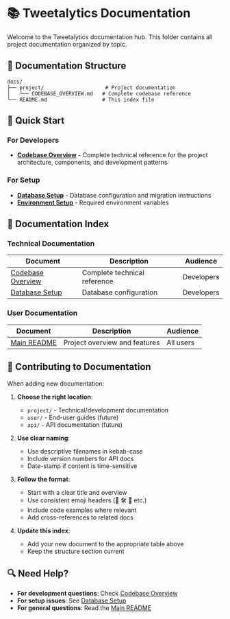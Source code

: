 # 📚 Tweetalytics Documentation

Welcome to the Tweetalytics documentation hub. This folder contains all project documentation organized by topic.

## 📁 Documentation Structure

```
docs/
├── project/                    # Project documentation
│   └── CODEBASE_OVERVIEW.md   # Complete codebase reference
└── README.md                  # This index file
```

## 🚀 Quick Start

### For Developers
- **[Codebase Overview](./project/CODEBASE_OVERVIEW.md)** - Complete technical reference for the project architecture, components, and development patterns

### For Setup
- **[Database Setup](../database/README.md)** - Database configuration and migration instructions
- **[Environment Setup](../env.example)** - Required environment variables

## 📖 Documentation Index

### Technical Documentation
| Document | Description | Audience |
|----------|-------------|----------|
| [Codebase Overview](./project/CODEBASE_OVERVIEW.md) | Complete technical reference | Developers |
| [Database Setup](../database/README.md) | Database configuration | Developers |

### User Documentation
| Document | Description | Audience |
|----------|-------------|----------|
| [Main README](../README.md) | Project overview and features | All users |

## 🤝 Contributing to Documentation

When adding new documentation:

1. **Choose the right location**:
   - `project/` - Technical/development documentation
   - `user/` - End-user guides (future)
   - `api/` - API documentation (future)

2. **Use clear naming**:
   - Use descriptive filenames in kebab-case
   - Include version numbers for API docs
   - Date-stamp if content is time-sensitive

3. **Follow the format**:
   - Start with a clear title and overview
   - Use consistent emoji headers (🎯 🛠️ 📁 etc.)
   - Include code examples where relevant
   - Add cross-references to related docs

4. **Update this index**:
   - Add your new document to the appropriate table above
   - Keep the structure section current

## 🔍 Need Help?

- **For development questions**: Check [Codebase Overview](./project/CODEBASE_OVERVIEW.md)
- **For setup issues**: See [Database Setup](../database/README.md)
- **For general questions**: Read the [Main README](../README.md) 